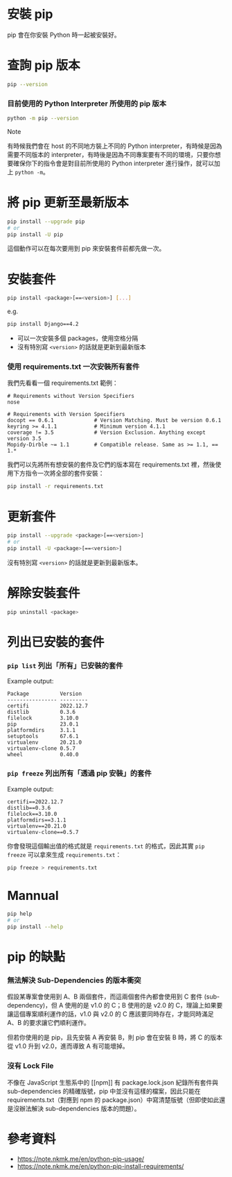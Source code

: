 # 安裝 pip

pip 會在你安裝 Python 時一起被安裝好。
# 查詢 pip 版本

```bash
pip --version
```

### 目前使用的 Python Interpreter 所使用的 pip 版本

```bash
python -m pip --version
```

>[!Note]
>有時候我們會在 host 的不同地方裝上不同的 Python interpreter，有時候是因為需要不同版本的 interpreter，有時後是因為不同專案要有不同的環境，只要你想要確保你下的指令會是對目前所使用的 Python interpreter 進行操作，就可以加上 `python -m`。

# 將 pip 更新至最新版本

```bash
pip install --upgrade pip
# or
pip install -U pip
```

這個動作可以在每次要用到 pip 來安裝套件前都先做一次。

# 安裝套件

```sh
pip install <package>[==<version>] [...]
```

e.g.

```bash
pip install Django==4.2
```

- 可以一次安裝多個 packages，使用空格分隔
- 沒有特別寫 `<version>` 的話就是更新到最新版本

### 使用 requirements.txt 一次安裝所有套件

我們先看看一個 requirements.txt 範例：

```plaintext
# Requirements without Version Specifiers
nose

# Requirements with Version Specifiers
docopt == 0.6.1             # Version Matching. Must be version 0.6.1
keyring >= 4.1.1            # Minimum version 4.1.1
coverage != 3.5             # Version Exclusion. Anything except version 3.5
Mopidy-Dirble ~= 1.1        # Compatible release. Same as >= 1.1, == 1.*
```

我們可以先將所有想安裝的套件及它們的版本寫在 requirements.txt 裡，然後使用下方指令一次將全部的套件安裝：

```bash
pip install -r requirements.txt
```

# 更新套件

```sh
pip install --upgrade <package>[==<version>]
# or
pip install -U <package>[==<version>]
```

沒有特別寫 `<version>` 的話就是更新到最新版本。

# 解除安裝套件

```sh
pip uninstall <package>
```

# 列出已安裝的套件

### `pip list` 列出「所有」已安裝的套件

Example output:

```plaintext
Package          Version
---------------- ---------
certifi          2022.12.7
distlib          0.3.6
filelock         3.10.0
pip              23.0.1
platformdirs     3.1.1
setuptools       67.6.1
virtualenv       20.21.0
virtualenv-clone 0.5.7
wheel            0.40.0
```

### `pip freeze` 列出所有「透過 pip 安裝」的套件

Example output:

```plaintext
certifi==2022.12.7
distlib==0.3.6
filelock==3.10.0
platformdirs==3.1.1
virtualenv==20.21.0
virtualenv-clone==0.5.7
```

你會發現這個輸出值的格式就是 `requirements.txt` 的格式，因此其實 `pip freeze` 可以拿來生成 `requirements.txt`：

```bash
pip freeze > requirements.txt
```

# Mannual

```bash
pip help
# or
pip install --help
```

# pip 的缺點

### 無法解決 Sub-Dependencies 的版本衝突

假設某專案會使用到 A、B 兩個套件，而這兩個套件內都會使用到 C 套件 (sub-dependency)，但 A 使用的是 v1.0 的 C；B 使用的是 v2.0 的 C，理論上如果要讓這個專案順利運作的話，v1.0 與 v2.0 的 C 應該要同時存在，才能同時滿足 A、B 的要求讓它們順利運作。

但若你使用的是 pip，且先安裝 A 再安裝 B，則 pip 會在安裝 B 時，將 C 的版本從 v1.0 升到 v2.0，進而導致 A 有可能壞掉。

### 沒有 Lock File

不像在 JavaScript 生態系中的 [[npm]] 有 package.lock.json 紀錄所有套件與 sub-dependencies 的精確版號，pip 中並沒有這樣的檔案，因此只能在 requirements.txt（對應到 npm 的 package.json）中寫清楚版號（但即使如此還是沒辦法解決 sub-dependencies 版本的問題）。

# 參考資料

- <https://note.nkmk.me/en/python-pip-usage/>
- <https://note.nkmk.me/en/python-pip-install-requirements/>

